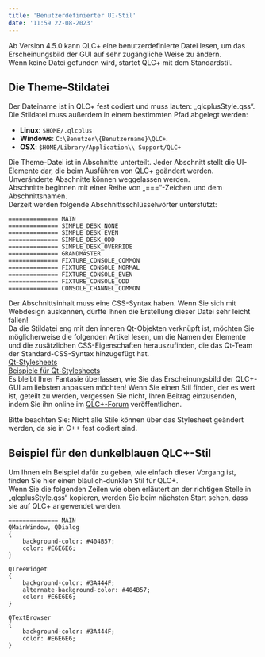 ```yaml
---
title: 'Benutzerdefinierter UI-Stil'
date: '11:59 22-08-2023'
---
```


Ab Version 4.5.0 kann QLC+ eine benutzerdefinierte Datei lesen, um das Erscheinungsbild der GUI auf sehr zugängliche Weise zu ändern.  
Wenn keine Datei gefunden wird, startet QLC+ mit dem Standardstil.

Die Theme-Stildatei
-------------------

Der Dateiname ist in QLC+ fest codiert und muss lauten: „qlcplusStyle.qss“.  
Die Stildatei muss außerdem in einem bestimmten Pfad abgelegt werden:  

* **Linux**: `$HOME/.qlcplus`
* **Windows**: `C:\Benutzer\{Benutzername}\QLC+`.
* **OSX**: `$HOME/Library/Application\\ Support/QLC+`

Die Theme-Datei ist in Abschnitte unterteilt. Jeder Abschnitt stellt die UI-Elemente dar, die beim Ausführen von QLC+ geändert werden. Unveränderte Abschnitte können weggelassen werden.  
Abschnitte beginnen mit einer Reihe von „===“-Zeichen und dem Abschnittsnamen.  
Derzeit werden folgende Abschnittsschlüsselwörter unterstützt:  
```
============== MAIN
============== SIMPLE_DESK_NONE
============== SIMPLE_DESK_EVEN
============== SIMPLE_DESK_ODD
============== SIMPLE_DESK_OVERRIDE
============== GRANDMASTER
============== FIXTURE_CONSOLE_COMMON
============== FIXTURE_CONSOLE_NORMAL
============== FIXTURE_CONSOLE_EVEN
============== FIXTURE_CONSOLE_ODD
============== CONSOLE_CHANNEL_COMMON
```

Der Abschnittsinhalt muss eine CSS-Syntax haben. Wenn Sie sich mit Webdesign auskennen, dürfte Ihnen die Erstellung dieser Datei sehr leicht fallen!  
Da die Stildatei eng mit den inneren Qt-Objekten verknüpft ist, möchten Sie möglicherweise die folgenden Artikel lesen, um die Namen der Elemente und die zusätzlichen CSS-Eigenschaften herauszufinden, die das Qt-Team der Standard-CSS-Syntax hinzugefügt hat.  
[Qt-Stylesheets](https://doc.qt.io/qt-5/stylesheet-syntax.html)  
[Beispiele für Qt-Stylesheets](https://doc.qt.io/archives/qt-4.8/stylesheet-examples.html)  
Es bleibt Ihrer Fantasie überlassen, wie Sie das Erscheinungsbild der QLC+-GUI am liebsten anpassen möchten! Wenn Sie einen Stil finden, der es wert ist, geteilt zu werden, vergessen Sie nicht, Ihren Beitrag einzusenden, indem Sie ihn online im [QLC+-Forum](https://www.qlcplus.org/forum/viewforum.php?f=5) veröffentlichen.

Bitte beachten Sie: Nicht alle Stile können über das Stylesheet geändert werden, da sie in C++ fest codiert sind. 

Beispiel für den dunkelblauen QLC+-Stil
--------------

Um Ihnen ein Beispiel dafür zu geben, wie einfach dieser Vorgang ist, finden Sie hier einen bläulich-dunklen Stil für QLC+.  
Wenn Sie die folgenden Zeilen wie oben erläutert an der richtigen Stelle in „qlcplusStyle.qss“ kopieren, werden Sie beim nächsten Start sehen, dass sie auf QLC+ angewendet werden.
```
============== MAIN
QMainWindow, QDialog
{
    background-color: #404B57;
    color: #E6E6E6;
}

QTreeWidget
{
    background-color: #3A444F;
    alternate-background-color: #404B57;
    color: #E6E6E6;
}

QTextBrowser
{
    background-color: #3A444F;
    color: #E6E6E6;
}
```
